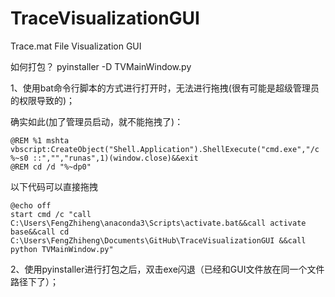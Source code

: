 # TraceVisualizationGUI
 Trace.mat File Visualization GUI


如何打包？
pyinstaller -D TVMainWindow.py

1、使用bat命令行脚本的方式进行打开时，无法进行拖拽(很有可能是超级管理员的权限导致的)；

确实如此(加了管理员启动，就不能拖拽了)：
```shell
@REM %1 mshta vbscript:CreateObject("Shell.Application").ShellExecute("cmd.exe","/c %~s0 ::","","runas",1)(window.close)&&exit
@REM cd /d "%~dp0"
```

以下代码可以直接拖拽
```shell
@echo off
start cmd /c "call C:\Users\FengZhiheng\anaconda3\Scripts\activate.bat&&call activate base&&call cd C:\Users\FengZhiheng\Documents\GitHub\TraceVisualizationGUI &&call python TVMainWindow.py"
```


2、使用pyinstaller进行打包之后，双击exe闪退（已经和GUI文件放在同一个文件路径下了）；